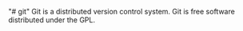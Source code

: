 "# git" 
Git is a distributed version control system.
Git is free software distributed under the GPL.